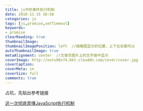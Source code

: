 ```yaml
---
title: js中的事件执行机制
date: 2018-11-15 16:58
categories: js
tags: [js,promise,setTimeout]
keywords:
- promise
clearReading: true
thumbnailImage:
thumbnailImagePosition: left  //缩略图显示的位置，上下左右都可以
autoThumbnailImage: true
metaAlignment: center  //文章页图片上的文字居中显示
coverImage: http://ostu98x74.bkt.clouddn.com/cover/cover.jpg
coverCaption:
coverMeta: in
coverSize: full
comments: true
---
```

占坑，先贴出参考链接
<!-- more -->
[这一次彻底弄懂JavaScript执行机制](https://juejin.im/post/59e85eebf265da430d571f89)
